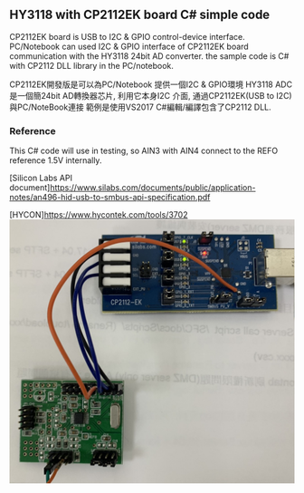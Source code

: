 ## HY3118 with CP2112EK board C# simple code
CP2112EK board is USB to I2C & GPIO control-device interface.
PC/Notebook can used I2C & GPIO interface of CP2112EK board communication with the HY3118 24bit AD converter. 
the sample code is C# with CP2112 DLL library in the PC/notebook.

CP2112EK開發版是可以為PC/Notebook 提供一個I2C & GPIO環境
HY3118 ADC 是一個簡24bit AD轉換器芯片, 利用它本身I2C 介面, 通過CP2112EK(USB to I2C)與PC/NoteBook連接
範例是使用VS2017 C#編輯/編譯包含了CP2112 DLL.

### Reference
This C# code will use in testing, so AIN3 with AIN4 connect to the REFO reference 1.5V internally.

[Silicon Labs API document]https://www.silabs.com/documents/public/application-notes/an496-hid-usb-to-smbus-api-specification.pdf

[HYCON]https://www.hycontek.com/tools/3702
![picture](/picture.jpg)
